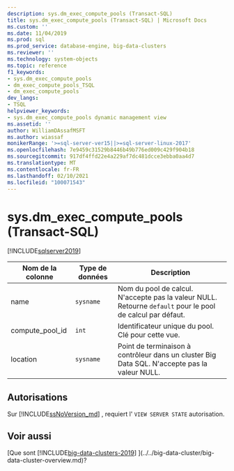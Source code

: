 ```yaml
---
description: sys.dm_exec_compute_pools (Transact-SQL)
title: sys.dm_exec_compute_pools (Transact-SQL) | Microsoft Docs
ms.custom: ''
ms.date: 11/04/2019
ms.prod: sql
ms.prod_service: database-engine, big-data-clusters
ms.reviewer: ''
ms.technology: system-objects
ms.topic: reference
f1_keywords:
- sys.dm_exec_compute_pools
- dm_exec_compute_pools_TSQL
- dm_exec_compute_pools
dev_langs:
- TSQL
helpviewer_keywords:
- sys.dm_exec_compute_pools dynamic management view
ms.assetid: ''
author: WilliamDAssafMSFT
ms.author: wiassaf
monikerRange: '>=sql-server-ver15||>=sql-server-linux-2017'
ms.openlocfilehash: 7e9459c31529b8446b49b776ed009c429f904b18
ms.sourcegitcommit: 917df4ffd22e4a229af7dc481dcce3ebba0aa4d7
ms.translationtype: MT
ms.contentlocale: fr-FR
ms.lasthandoff: 02/10/2021
ms.locfileid: "100071543"
---
```

# <a name="sysdm_exec_compute_pools-transact-sql"></a>sys.dm_exec_compute_pools (Transact-SQL)
[!INCLUDE[sqlserver2019](../../includes/applies-to-version/sqlserver2019.md)]

|Nom de la colonne|Type de données|Description|  
|-----------------|---------------|-----------------|  
|name|`sysname`|Nom du pool de calcul. N'accepte pas la valeur NULL. Retourne `default` pour le pool de calcul par défaut. |
|compute_pool_id|`int`|Identificateur unique du pool. Clé pour cette vue.|  
|location|`sysname`|Point de terminaison à contrôleur dans un cluster Big Data SQL. N'accepte pas la valeur NULL. |

## <a name="permissions"></a>Autorisations

Sur [!INCLUDE[ssNoVersion_md](../../includes/ssnoversion-md.md)] , requiert l' `VIEW SERVER STATE` autorisation.

## <a name="see-also"></a>Voir aussi

[Que sont [!INCLUDE[big-data-clusters-2019](../../includes/ssbigdataclusters-ss-nover.md)] ](../../big-data-cluster/big-data-cluster-overview.md)?
